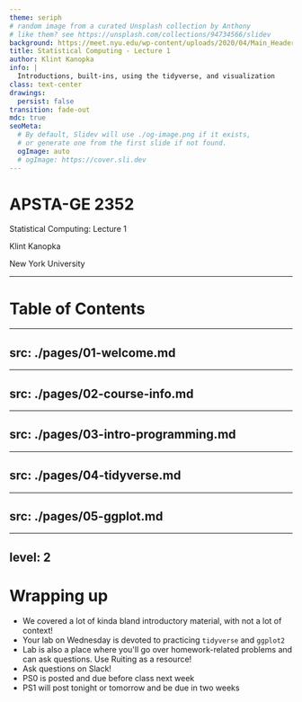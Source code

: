 ```yaml
---
theme: seriph
# random image from a curated Unsplash collection by Anthony
# like them? see https://unsplash.com/collections/94734566/slidev
background: https://meet.nyu.edu/wp-content/uploads/2020/04/Main_Header.jpg
title: Statistical Computing - Lecture 1
author: Klint Kanopka
info: |
  Introductions, built-ins, using the tidyverse, and visualization
class: text-center
drawings:
  persist: false
transition: fade-out
mdc: true
seoMeta:
  # By default, Slidev will use ./og-image.png if it exists,
  # or generate one from the first slide if not found.
  ogImage: auto
  # ogImage: https://cover.sli.dev
---
```


# APSTA-GE 2352

Statistical Computing: Lecture 1

Klint Kanopka

New York University


---

# Table of Contents

<Toc text-sm minDepth="1" maxDepth="1" />

---
src: ./pages/01-welcome.md
---

---
src: ./pages/02-course-info.md
---

---
src: ./pages/03-intro-programming.md
---

---
src: ./pages/04-tidyverse.md
---

---
src: ./pages/05-ggplot.md
---

---
level: 2
---

# Wrapping up

- We covered a lot of kinda bland introductory material, with not a lot of context!
- Your lab on Wednesday is devoted to practicing `tidyverse` and `ggplot2` 
- Lab is also a place where you'll go over homework-related problems and can ask questions. Use Ruiting as a resource!
- Ask questions on Slack!
- PS0 is posted and due before class next week
- PS1 will post tonight or tomorrow and be due in two weeks 